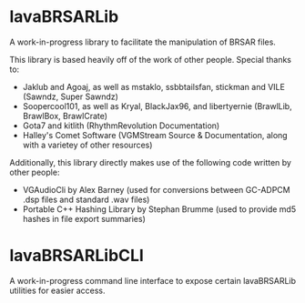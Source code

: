 # lavaBRSARLib
A work-in-progress library to facilitate the manipulation of BRSAR files.

This library is based heavily off of the work of other people. Special thanks to:
- Jaklub and Agoaj, as well as mstaklo, ssbbtailsfan, stickman and VILE (Sawndz, Super Sawndz)
- Soopercool101, as well as Kryal, BlackJax96, and libertyernie (BrawlLib, BrawlBox, BrawlCrate)
- Gota7 and kitlith (RhythmRevolution Documentation)
- Halley's Comet Software (VGMStream Source & Documentation, along with a varietey of other resources)

Additionally, this library directly makes use of the following code written by other people:
- VGAudioCli by Alex Barney (used for conversions between GC-ADPCM .dsp files and standard .wav files)
- Portable C++ Hashing Library by Stephan Brumme (used to provide md5 hashes in file export summaries)

# lavaBRSARLibCLI
A work-in-progress command line interface to expose certain lavaBRSARLib utilities for easier access.
